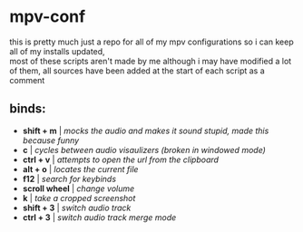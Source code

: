 # mpv-conf
this is pretty much just a repo for all of my mpv configurations so i can keep all of my installs updated,<br>
most of these scripts aren't made by me although i may have modified a lot of them, all sources have been added at the start of each script as a comment

## binds:
* **shift + m** | _mocks the audio and makes it sound stupid, made this because funny_
* **c** | _cycles between audio visaulizers (broken in windowed mode)_
* **ctrl + v** | _attempts to open the url from the clipboard_
* **alt + o** | _locates the current file_
* **f12** | _search for keybinds_
* **scroll wheel** | _change volume_
* **k** | _take a cropped screenshot_
* **shift + 3** | _switch audio track_
* **ctrl + 3** | _switch audio track merge mode_